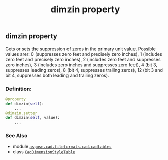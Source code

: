 ﻿---
title: dimzin property
second_title: Aspose.CAD for Python via .NET API References
description: 
type: docs
weight: 860
url: /python-net/aspose.cad.fileformats.cad.cadtables/caddimensionstyletable/dimzin/
is_root: false
---

## dimzin property


Gets or sets the suppression of zeros in the primary unit value. 
Possible values arer: 0 (suppresses zero feet and precisely zero inches), 1 (includes zero feet and precisely zero inches),
2 (includes zero feet and suppresses zero inches), 3 (includes zero inches and suppresses zero feet), 
4 (bit 3, suppresses leading zeros), 8 (bit 4, suppresses trailing zeros), 12 (bit 3 and bit 4, suppresses both leading and trailing zeros).
### Definition:
```python
@property
def dimzin(self):
    ...
@dimzin.setter
def dimzin(self, value):
    ...
```

### See Also
* module [`aspose.cad.fileformats.cad.cadtables`](../../)
* class [`CadDimensionStyleTable`](/cad/python-net/aspose.cad.fileformats.cad.cadtables/caddimensionstyletable)
